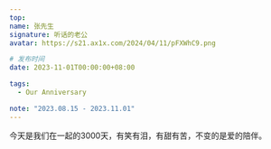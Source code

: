 ```yaml
---
top: 
name: 张先生
signature: 听话的老公
avatar: https://s21.ax1x.com/2024/04/11/pFXWhC9.png

# 发布时间
date: 2023-11-01T00:00:00+08:00

tags:
  - Our Anniversary

note: "2023.08.15 - 2023.11.01"
---
```


今天是我们在一起的3000天，有笑有泪，有甜有苦，不变的是爱的陪伴。